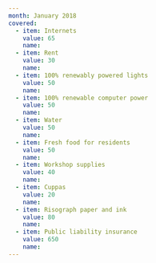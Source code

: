 ```yaml
---
month: January 2018
covered:
  - item: Internets
    value: 65
    name: 
  - item: Rent
    value: 30
    name: 
  - item: 100% renewably powered lights
    value: 50
    name: 
  - item: 100% renewable computer power
    value: 50
    name: 
  - item: Water
    value: 50
    name: 
  - item: Fresh food for residents
    value: 50
    name: 
  - item: Workshop supplies
    value: 40
    name:
  - item: Cuppas
    value: 20
    name: 
  - item: Risograph paper and ink
    value: 80
    name: 
  - item: Public liability insurance
    value: 650
    name: 
---
```


